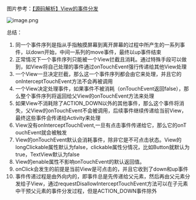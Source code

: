 图片参考：[【源码解析】View的事件分发](https://www.jianshu.com/p/5ec375057127)

![image.png](https://upload-images.jianshu.io/upload_images/11142016-6f57843bea6e92cc.png?imageMogr2/auto-orient/strip%7CimageView2/2/w/1240)


总结：
1. 同一个事件序列是指从手指触摸屏幕到离开屏幕的过程中所产生的一系列事件，以down开始，中间一系列的move事件，最终以up事件结束
2. 正常情况下一个事件序列只能被一个View拦截且消耗。通过特殊手段可以做到，如View将自己处理的事件通过onTouchEvent强行传递给其他View处理
3. 一个View一旦决定拦截，那么这一个事件序列都会由它来处理，并且它的onInterceptTouchEvent方法不会再被调用
4. 一个View决定处理事件，如果事件不被消耗（onTouchEvent返回false），那么整个事件序列将返回给父View的onTouchEvent方法来处理
5. 如果View不消耗除了ACTION_DOWN以外的其他事件，那么这个事件将消失，父View的onTouchEvent不会被调用，后续事件继续传递给当前View，最终这些事件会传递给Activity来处理
6. View没有onInterceptTouchEvent,一旦有点击事件传递给它，那么它的onT ouchEvent就会被触发
7. View的onTouchEvent默认会消耗事件，除非它是不可点击状态。View的longClickable属性默认为false，clickable属性分情况，比如Button就默认为true，TextView默认为false
8. View的enable属性不影响onTouchEvent的默认返回值。
9. onClick会发生的前提是当前View是可点击的，并且它收到了down和up事件
10. 事件传递过程是由外向内的，即事件总是先传递给父元素，然后再由父元素分发给子View，通过requestDisallowInterceptTouchEvent方法可以在子元素中干预父元素的事件分发过程，但是ACTION_DOWN事件除外